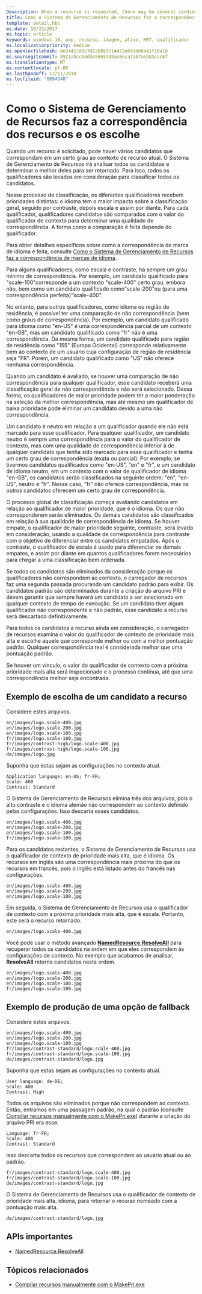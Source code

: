 ```yaml
---
Description: When a resource is requested, there may be several candidates that match the current resource context to some degree. The Resource Management System will analyze all of the candidates and determine the best candidate to return. This topic describes that process in detail and gives examples.
title: Como o Sistema de Gerenciamento de Recursos faz a correspondência dos recursos e os escolhe
template: detail.hbs
ms.date: 10/23/2017
ms.topic: article
keywords: windows 10, uwp, recurso, imagem, ativo, MRT, qualificador
ms.localizationpriority: medium
ms.openlocfilehash: de34411d9c7d226857214472e691dd6b41f10a18
ms.sourcegitcommit: 8921a9cc0dd3e5665345ae8eca7ab7aeb83ccc6f
ms.translationtype: MT
ms.contentlocale: pt-BR
ms.lasthandoff: 12/11/2018
ms.locfileid: "8894540"
---
```

# <a name="how-the-resource-management-system-matches-and-chooses-resources"></a>Como o Sistema de Gerenciamento de Recursos faz a correspondência dos recursos e os escolhe
Quando um recurso é solicitado, pode haver vários candidatos que correspondam em um certo grau ao contexto de recurso atual. O Sistema de Gerenciamento de Recursos irá analisar todos os candidatos e determinar o melhor deles para ser retornado. Para isso, todos os qualificadores são levados em consideração para classificar todos os candidatos.

Nesse processo de classificação, os diferentes qualificadores recebem prioridades distintas: o idioma tem o maior impacto sobre a classificação geral, seguido por contraste, depois escala e assim por diante. Para cada qualificador, qualificadores candidatos são comparados com o valor do qualificador de contexto para determinar uma qualidade de correspondência. A forma como a comparação é feita depende do qualificador.

Para obter detalhes específicos sobre como a correspondência de marca de idioma é feita, consulte [Como o Sistema de Gerenciamento de Recursos faz a correspondência de marcas de idioma](how-rms-matches-lang-tags.md).

Para alguns qualificadores, como escala e contraste, há sempre um grau mínimo de correspondência. Por exemplo, um candidato qualificado para "scale-100"corresponde a um contexto "scale-400" certo grau, embora não, bem como um candidato qualificado como"scale-200"ou (para uma correspondência perfeita)"scale-400".

No entanto, para outros qualificadores, como idioma ou região de residência, é possível ter uma comparação de não correspondência (bem como graus de correspondência). Por exemplo, um candidato qualificado para idioma como "en-US" é uma correspondência parcial de um contexto "en-GB", mas um candidato qualificado como "fr" não é uma correspondência. Da mesma forma, um candidato qualificado para região de residência como "155" (Europa Ocidental) corresponde relativamente bem ao contexto de um usuário cuja configuração de região de residência seja "FR". Porém, um candidato qualificado como "US" não oferece nenhuma correspondência.

Quando um candidato é avaliado, se houver uma comparação de não correspondência para qualquer qualificador, esse candidato receberá uma classificação geral de não correspondência e não será selecionado. Dessa forma, os qualificadores de maior prioridade podem ter a maior ponderação na seleção da melhor correspondência, mas até mesmo um qualificador de baixa prioridade pode eliminar um candidato devido a uma não correspondência.

Um candidato é neutro em relação a um qualificador quando ele não está marcado para esse qualificador. Para qualquer qualificador, um candidato neutro é sempre uma correspondência para o valor do qualificador de contexto, mas com uma qualidade de correspondência inferior à de qualquer candidato que tenha sido marcado para esse qualificador e tenha um certo grau de correspondência (exata ou parcial). Por exemplo, se tivermos candidatos qualificados como "en-US", "en" e "fr", e um candidato de idioma neutro, em um contexto com o valor de qualificador de idioma "en-GB", os candidatos serão classificados na seguinte ordem: "en", "en-US", neutro e "fr". Nesse caso, "fr" não oferece correspondência, mas os outros candidatos oferecem um certo grau de correspondência.

O processo global de classificação começa avaliando candidatos em relação ao qualificador de maior prioridade, que é o idioma. Os que não corresponderem serão eliminados. Os demais candidatos são classificados em relação à sua qualidade de correspondência de idioma. Se houver empate, o qualificador de maior prioridade seguinte, contraste, será levado em consideração, usando a qualidade de correspondência para contraste com o objetivo de diferenciar entre os candidatos empatados. Após o contraste, o qualificador de escala é usado para diferenciar os demais empates, e assim por diante em quantos qualificadores forem necessários para chegar a uma classificação bem ordenada.

Se todos os candidatos são eliminados da consideração porque os qualificadores não correspondem ao contexto, o carregador de recursos faz uma segunda passada procurando um candidato padrão para exibir. Os candidatos padrão são determinados durante a criação do arquivo PRI e devem garantir que sempre haverá um candidato a ser selecionado em qualquer contexto de tempo de execução. Se um candidato tiver algum qualificador não correspondente e não padrão, esse candidato a recurso será descartado definitivamente.

Para todos os candidatos a recurso ainda em consideração, o carregador de recursos examina o valor do qualificador de contexto de prioridade mais alta e escolhe aquele que corresponde melhor ou com a melhor pontuação padrão. Qualquer correspondência real é considerada melhor que uma pontuação padrão.

Se houver um vínculo, o valor do qualificador de contexto com a próxima prioridade mais alta será inspecionado e o processo continua, até que uma correspondência melhor seja encontrada.

## <a name="example-of-choosing-a-resource-candidate"></a>Exemplo de escolha de um candidato a recurso
Considere estes arquivos.

```console
en/images/logo.scale-400.jpg
en/images/logo.scale-200.jpg
en/images/logo.scale-100.jpg  
fr/images/logo.scale-100.jpg
fr/images/contrast-high/logo.scale-400.jpg
fr/images/contrast-high/logo.scale-100.jpg
de/images/logo.jpg
```

Suponha que estas sejam as configurações no contexto atual.

```console
Application language: en-US; fr-FR;
Scale: 400
Contrast: Standard
```

O Sistema de Gerenciamento de Recursos elimina três dos arquivos, pois o alto contraste e o idioma alemão não correspondem ao contexto definido pelas configurações. Isso descarta esses candidatos.

```console
en/images/logo.scale-400.jpg
en/images/logo.scale-200.jpg
en/images/logo.scale-100.jpg  
fr/images/logo.scale-100.jpg
```

Para os candidatos restantes, o Sistema de Gerenciamento de Recursos usa o qualificador de contexto de prioridade mais alta, que é idioma. Os recursos em inglês são uma correspondência mais próxima do que os recursos em francês, pois o inglês está listado antes do francês nas configurações.

```console
en/images/logo.scale-400.jpg
en/images/logo.scale-200.jpg
en/images/logo.scale-100.jpg  
```

Em seguida, o Sistema de Gerenciamento de Recursos usa o qualificador de contexto com a próxima prioridade mais alta, que é escala. Portanto, este será o recurso retornado.

```console
en/images/logo.scale-400.jpg
```

Você pode usar o método avançado [**NamedResource.ResolveAll**](/uwp/api/windows.applicationmodel.resources.core.namedresource.resolveall?branch=live) para recuperar todos os candidatos na ordem em que eles correspondem às configurações de contexto. No exemplo que acabamos de analisar, **ResolveAll** retorna candidatos nesta ordem.

```console
en/images/logo.scale-400.jpg
en/images/logo.scale-200.jpg
en/images/logo.scale-100.jpg  
fr/images/logo.scale-100.jpg
```

## <a name="example-of-producing-a-fallback-choice"></a>Exemplo de produção de uma opção de fallback
Considere estes arquivos.

```console
en/images/logo.scale-400.jpg
en/images/logo.scale-200.jpg
en/images/logo.scale-100.jpg  
fr/images/contrast-standard/logo.scale-400.jpg
fr/images/contrast-standard/logo.scale-100.jpg
de/images/contrast-standard/logo.jpg
```

Suponha que estas sejam as configurações no contexto atual.

```console
User language: de-DE;
Scale: 400
Contrast: High
```

Todos os arquivos são eliminados porque não correspondem ao contexto. Então, entramos em uma passagem padrão, na qual o padrão (consulte [Compilar recursos manualmente com o MakePri.exe](compile-resources-manually-with-makepri.md)) durante a criação do arquivo PRI era esse.

```console
Language: fr-FR;
Scale: 400
Contrast: Standard
```

Isso descarta todos os recursos que correspondem ao usuário atual ou ao padrão.

```console
fr/images/contrast-standard/logo.scale-400.jpg
fr/images/contrast-standard/logo.scale-100.jpg
de/images/contrast-standard/logo.jpg
```

O Sistema de Gerenciamento de Recursos usa o qualificador de contexto de prioridade mais alta, idioma, para retornar o recurso nomeado com a pontuação mais alta.

```console
de/images/contrast-standard/logo.jpg
```

## <a name="important-apis"></a>APIs importantes
* [NamedResource.ResolveAll](/uwp/api/windows.applicationmodel.resources.core.namedresource.resolveall?branch=live)

## <a name="related-topics"></a>Tópicos relacionados
* [Compilar recursos manualmente com o MakePri.exe](compile-resources-manually-with-makepri.md)